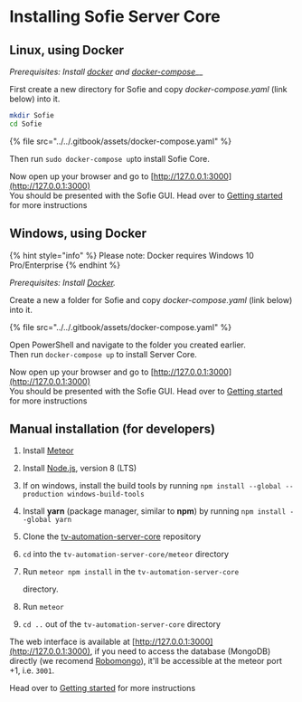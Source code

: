 # Installing Sofie Server Core

## Linux, using Docker

_Prerequisites: Install_ [_docker_](https://docs.docker.com/install/linux/docker-ce/ubuntu/) _and_ [_docker-compose_](https://www.digitalocean.com/community/tutorials/how-to-install-docker-compose-on-ubuntu-18-04)\_\_

First create a new directory for Sofie and copy _docker-compose.yaml_ \(link below\) into it.

```bash
mkdir Sofie
cd Sofie
```

{% file src="../../.gitbook/assets/docker-compose.yaml" %}

Then run `sudo docker-compose up`to install Sofie Core.

Now open up your browser and go to [http://127.0.0.1:3000](http://127.0.0.1:3000)   
You should be presented with the Sofie GUI. Head over to [Getting started](../getting-started.md) for more instructions

## Windows, using Docker

{% hint style="info" %}
Please note: Docker requires Windows 10 Pro/Enterprise
{% endhint %}

_Prerequisites: Install_ [_Docker_](https://hub.docker.com/editions/community/docker-ce-desktop-windows)_._

Create a new a folder for Sofie and copy _docker-compose.yaml_ \(link below\) into it.

{% file src="../../.gitbook/assets/docker-compose.yaml" %}

Open PowerShell and navigate to the folder you created earlier.  
Then run `docker-compose up` to install Server Core.

Now open up your browser and go to [http://127.0.0.1:3000](http://127.0.0.1:3000)   
You should be presented with the Sofie GUI. Head over to [Getting started](../getting-started.md) for more instructions

## Manual installation \(for developers\)

1. Install [Meteor](https://www.meteor.com/)
2. Install [Node.js](https://nodejs.org/), version 8 \(LTS\)
3. If on windows, install the build tools by running `npm install --global --production windows-build-tools`
4. Install **yarn** \(package manager, similar to **npm**\) by running `npm install --global yarn`
5. Clone the [tv-automation-server-core](https://github.com/nrkno/tv-automation-server-core) repository
6. `cd` into the `tv-automation-server-core/meteor` directory
7. Run `meteor npm install` in the `tv-automation-server-core`

   directory.

8. Run `meteor`
9. `cd ..` out of the `tv-automation-server-core` directory

The web interface is available at [http://127.0.0.1:3000](http://127.0.0.1:3000), if you need to access the database \(MongoDB\) directly \(we recomend [Robomongo](https://robomongo.org/)\), it'll be accessible at the meteor port +1, i.e. `3001`.  


Head over to [Getting started](../getting-started.md) for more instructions





